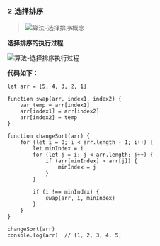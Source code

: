### 2.选择排序

>![算法-选择排序概念](http://qiniu.sunzhaoye.com/%E7%AE%97%E6%B3%95-%E9%80%89%E6%8B%A9%E6%8E%92%E5%BA%8F%E6%A6%82%E5%BF%B5.png)

**选择排序的执行过程**

![算法-选择排序执行过程](http://qiniu.sunzhaoye.com/%E7%AE%97%E6%B3%95-%E9%80%89%E6%8B%A9%E6%8E%92%E5%BA%8F%E6%89%A7%E8%A1%8C%E8%BF%87%E7%A8%8B.png)


**代码如下：**

```
let arr = [5, 4, 3, 2, 1]

function swap(arr, index1, index2) {
    var temp = arr[index1]
    arr[index1] = arr[index2]
    arr[index2] = temp
}

function changeSort(arr) {
    for (let i = 0; i < arr.length - 1; i++) {
        let minIndex = i
        for (let j = i; j < arr.length; j++) {
            if (arr[minIndex] > arr[j]) {
                minIndex = j
            }
        }

        if (i !== minIndex) {
            swap(arr, i, minIndex)
        }
    }
}

changeSort(arr)
console.log(arr)  // [1, 2, 3, 4, 5]

```